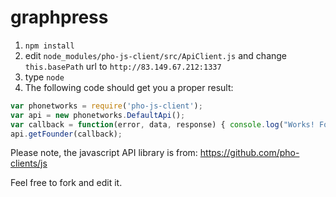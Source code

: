 # graphpress

1. ```npm install```
2. edit ```node_modules/pho-js-client/src/ApiClient.js``` and change ```this.basePath``` url to ```http://83.149.67.212:1337```
3. type ```node```
4. The following code should get you a proper result:

```javascript
var phonetworks = require('pho-js-client');
var api = new phonetworks.DefaultApi();
var callback = function(error, data, response) { console.log("Works! Founder id is: " + data.id); };
api.getFounder(callback);
```

Please note, the javascript API library is from: https://github.com/pho-clients/js

Feel free to fork and edit it.
